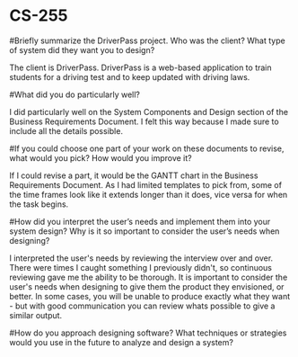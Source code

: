# CS-255

#Briefly summarize the DriverPass project. Who was the client? What type of system did they want you to design?

The client is DriverPass. DriverPass is a web-based application to train students for a driving test and to keep updated with driving laws. 

#What did you do particularly well?

I did particularly well on the System Components and Design section of the Business Requirements Document. I felt this way because I made sure to include all the details possible.

#If you could choose one part of your work on these documents to revise, what would you pick? How would you improve it?

If I could revise a part, it would be the GANTT chart in the Business Requirements Document. As I had limited templates to pick from, some of the time frames look like it extends longer than it does, vice versa for when the task begins. 

#How did you interpret the user’s needs and implement them into your system design? Why is it so important to consider the user’s needs when designing?

I interpreted the user's needs by reviewing the interview over and over. There were times I caught something I previously didn't, so continuous reviewing gave me the ability to be thorough. It is important to consider the user's needs when designing to give them the product they envisioned, or better. In some cases, you will be unable to produce exactly what they want - but with good communication you can review whats possible to give a similar output.

#How do you approach designing software? What techniques or strategies would you use in the future to analyze and design a system?


